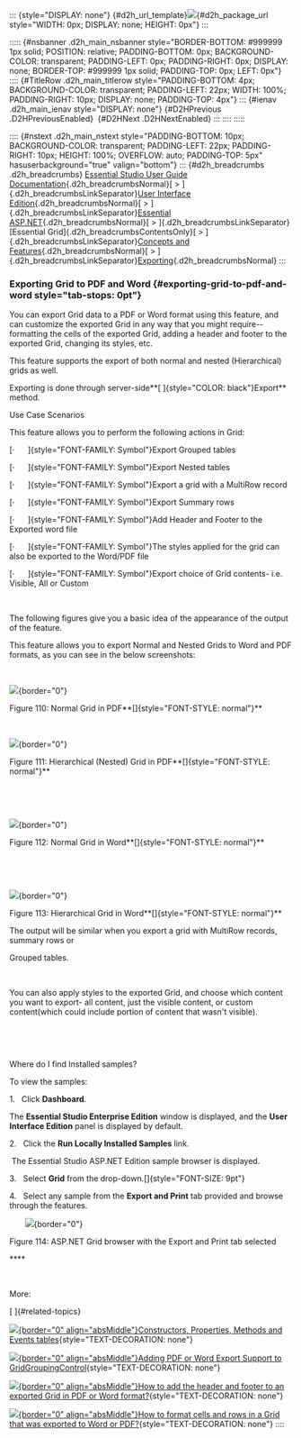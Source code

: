 ::: {style="DISPLAY: none"}
[](ms-xhelp:///?Id=d2h_url_template){#d2h_url_template}![](!package_url!){#d2h_package_url style="WIDTH: 0px; DISPLAY: none; HEIGHT: 0px"}
:::

::::: {#nsbanner .d2h_main_nsbanner style="BORDER-BOTTOM: #999999 1px solid; POSITION: relative; PADDING-BOTTOM: 0px; BACKGROUND-COLOR: transparent; PADDING-LEFT: 0px; PADDING-RIGHT: 0px; DISPLAY: none; BORDER-TOP: #999999 1px solid; PADDING-TOP: 0px; LEFT: 0px"}
:::: {#TitleRow .d2h_main_titlerow style="PADDING-BOTTOM: 4px; BACKGROUND-COLOR: transparent; PADDING-LEFT: 22px; WIDTH: 100%; PADDING-RIGHT: 10px; DISPLAY: none; PADDING-TOP: 4px"}
::: {#ienav .d2h_main_ienav style="DISPLAY: none"}
[](ms-xhelp:///?Id=d976cfcd-9a60-4014-873f-53f33e89bb8a){#D2HPrevious .D2HPreviousEnabled}  [](ms-xhelp:///?Id=74755a81-4cec-45b9-8ef1-46939a615c6a){#D2HNext .D2HNextEnabled}
:::
::::
:::::

:::: {#nstext .d2h_main_nstext style="PADDING-BOTTOM: 10px; BACKGROUND-COLOR: transparent; PADDING-LEFT: 22px; PADDING-RIGHT: 10px; HEIGHT: 100%; OVERFLOW: auto; PADDING-TOP: 5px" hasuserbackground="true" valign="bottom"}
::: {#d2h_breadcrumbs .d2h_breadcrumbs}
[Essential Studio User Guide Documentation](ms-xhelp:///?Id=12457748-09e3-4d74-a240-8e049cedf030){.d2h_breadcrumbsNormal}[ \> ]{.d2h_breadcrumbsLinkSeparator}[User Interface Edition](ms-xhelp:///?Id=c29296b7-531c-413b-a0ec-488ca1f7f669){.d2h_breadcrumbsNormal}[ \> ]{.d2h_breadcrumbsLinkSeparator}[Essential ASP.NET](ms-xhelp:///?Id=25c35330-c127-4dad-9a92-ed79dc7261a6){.d2h_breadcrumbsNormal}[ \> ]{.d2h_breadcrumbsLinkSeparator}[Essential Grid]{.d2h_breadcrumbsContentsOnly}[ \> ]{.d2h_breadcrumbsLinkSeparator}[Concepts and Features](ms-xhelp:///?Id=9e489974-524d-457c-9881-e458b1321685){.d2h_breadcrumbsNormal}[ \> ]{.d2h_breadcrumbsLinkSeparator}[Exporting](ms-xhelp:///?Id=dec2dfac-ea66-4b4c-bac3-bd0c2b6cd6d6){.d2h_breadcrumbsNormal}
:::

### Exporting Grid to PDF and Word {#exporting-grid-to-pdf-and-word style="tab-stops: 0pt"}

You can export Grid data to a PDF or Word format using this feature, and can customize the exported Grid in any way that you might require\-- formatting the cells of the exported Grid, adding a header and footer to the exported Grid, changing its styles, etc.

This feature supports the export of both normal and nested (Hierarchical) grids as well.

Exporting is done through server-side**[ ]{style="COLOR: black"}Export** method.

Use Case Scenarios

This feature allows you to perform the following actions in Grid:

[·      ]{style="FONT-FAMILY: Symbol"}Export Grouped tables

[·      ]{style="FONT-FAMILY: Symbol"}Export Nested tables

[·      ]{style="FONT-FAMILY: Symbol"}Export a grid with a MultiRow record

[·      ]{style="FONT-FAMILY: Symbol"}Export Summary rows

[·      ]{style="FONT-FAMILY: Symbol"}Add Header and Footer to the Exported word file

[·      ]{style="FONT-FAMILY: Symbol"}The styles applied for the grid can also be exported to the Word/PDF file

[·      ]{style="FONT-FAMILY: Symbol"}Export choice of Grid contents- i.e. Visible, All or Custom

 

The following figures give you a basic idea of the appearance of the output of the feature.

This feature allows you to export Normal and Nested Grids to Word and PDF formats, as you can see in the below screenshots:

 

![](ImagesExt/image68_114.png){border="0"}

Figure 110: Normal Grid in PDF**[]{style="FONT-STYLE: normal"}**

 

![](ImagesExt/image68_115.png){border="0"}

Figure 111: Hierarchical (Nested) Grid in PDF**[]{style="FONT-STYLE: normal"}**

 

 

![](ImagesExt/image68_116.png){border="0"}

Figure 112: Normal Grid in Word**[]{style="FONT-STYLE: normal"}**

 

 

![](ImagesExt/image68_117.png){border="0"}

Figure 113: Hierarchical Grid in Word**[]{style="FONT-STYLE: normal"}**

The output will be similar when you export a grid with MultiRow records, summary rows or

Grouped tables.

 

You can also apply styles to the exported Grid, and choose which content you want to export- all content, just the visible content, or custom content(which could include portion of content that wasn't visible).

 

 

Where do I find Installed samples?

To view the samples:

1.   Click **Dashboard**.

The **Essential Studio Enterprise Edition** window is displayed, and the **User Interface Edition** panel is displayed by default.

2.   Click the **Run Locally Installed Samples** link.

 The Essential Studio ASP.NET Edition sample browser is displayed.

3.   Select **Grid** from the drop-down.[]{style="FONT-SIZE: 9pt"}

4.   Select any sample from the **Export and Print** tab provided and browse through the features.

       ![](ImagesExt/image68_118.jpg){border="0"}

Figure 114: ASP.NET Grid browser with the Export and Print tab selected

**** 

 

More:

[ ]{#related-topics}

[![](button.gif){border="0" align="absMiddle"}Constructors, Properties, Methods and Events tables](ms-xhelp:///?Id=600294b8-4978-478a-b43f-1db568ae684f){style="TEXT-DECORATION: none"}

[![](button.gif){border="0" align="absMiddle"}Adding PDF or Word Export Support to GridGroupingControl](ms-xhelp:///?Id=080f05f0-585c-47e2-9188-b07932a6d3e5){style="TEXT-DECORATION: none"}

[![](button.gif){border="0" align="absMiddle"}How to add the header and footer to an exported Grid in PDF or Word format?](ms-xhelp:///?Id=b10fcd59-d676-4ca3-985d-db05d2a1234a){style="TEXT-DECORATION: none"}

[![](button.gif){border="0" align="absMiddle"}How to format cells and rows in a Grid that was exported to Word or PDF?](ms-xhelp:///?Id=f4fc7b4c-9d83-4528-a650-5202eb02924f){style="TEXT-DECORATION: none"}
::::
